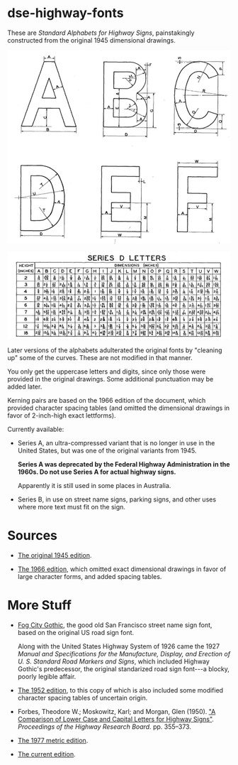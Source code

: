 # dse-highway-fonts

These are _Standard Alphabets for Highway Signs_, painstakingly
constructed from the original 1945 dimensional drawings.

![dimensional drawings](images/letters.png)

![dimensions](images/dimensions.png)

Later versions of the alphabets adulterated the original fonts by
"cleaning up" some of the curves.  These are not modified in that
manner.

You only get the uppercase letters and digits, since only those were
provided in the original drawings.  Some additional punctuation may be
added later.

Kerning pairs are based on the 1966 edition of the document, which
provided character spacing tables (and omitted the dimensional
drawings in favor of 2-inch-high exact lettforms).

Currently available:

-   Series A, an ultra-compressed variant that is no longer in use in
    the United States, but was one of the original variants from 1945.
    
    **Series A was deprecated by the Federal Highway Administration in
    the 1960s.  Do not use Series A for actual highway signs.**
    
    Apparently it is still used in some places in Australia.

-   Series B, in use on street name signs, parking signs, and other
    uses where more text must fit on the sign.

# Sources

-   [The original 1945 edition][1945].

-   [The 1966 edition][1966], which omitted exact dimensional drawings
    in favor of large character forms, and added spacing tables.
    
# More Stuff

-   [Fog City Gothic][fogcity], the good old San Francisco street name
    sign font, based on the original US road sign font.

    Along with the United States Highway System of 1926 came the 1927
    _Manual and Specifications for the Manufacture, Display, and
    Erection of U. S. Standard Road Markers and Signs_, which included
    Highway Gothic's predecessor, the original standarized road sign
    font---a blocky, poorly legible affair.

-   [The 1952 edition][1952], to this copy of which is also included
    some modified character spacing tables of uncertain origin.

-   Forbes, Theodore W.; Moskowitz, Karl; and Morgan, Glen (1950).
    ["A Comparison of Lower Case and Capital Letters for Highway Signs"][forbes1950].
    _Proceedings of the Highway Research Board._ pp. 355–373.

-   [The 1977 metric edition][1977].

-   [The current edition][current].

[current]: https://mutcd.fhwa.dot.gov/SHSe/Alphabets.pdf

[1977]: https://www.google.com/books/edition/Standard_Alphabets_for_Highway_Signs_and/cBWcvnGmBXEC?hl=en&gbpv=1&dq=standard+alphabets+for+highway+signs&printsec=frontcover

[1966]: https://archive.org/details/standard-alphabets-for-highway-signs-1966

[1945]: https://www.google.com/books/edition/Standard_Alphabets_for_Highway_Signs/zDsVm2p1tvgC?hl=en&gbpv=1&dq=standard+alphabets+for+highway+signs&printsec=frontcover

[forbes1950]: https://onlinepubs.trb.org/Onlinepubs/hrbproceedings/30/30-035.pdf

[1952]: https://books.google.com/books/about/Standard_Alphabets_for_Highway_Signs.html?id=mHksAQAAMAAJ

[fogcity]: https://www.fogcitygothic.com

<!-- [2004]: https://mutcd.fhwa.dot.gov/ser-shs_millennium_eng.htm -->

<!-- [2009]: https://mutcd.fhwa.dot.gov/kno_2009r1r2.htm -->

